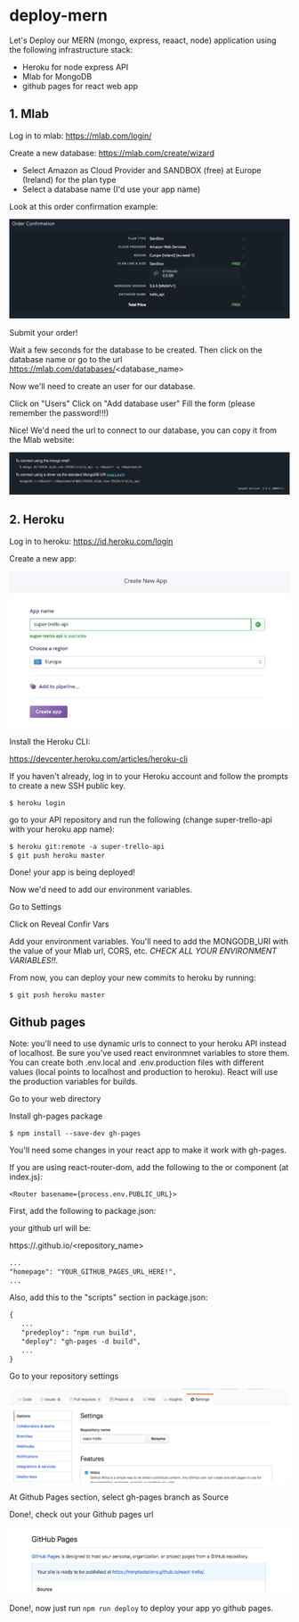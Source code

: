 # deploy-mern

Let's Deploy our MERN (mongo, express, reaact, node) application using the following infrastructure stack:

* Heroku for node express API
* Mlab for MongoDB
* github pages for react web app

## 1. Mlab

Log in to mlab: https://mlab.com/login/

Create a new database: https://mlab.com/create/wizard

  - Select Amazon as Cloud Provider and SANDBOX (free) at Europe (Ireland) for the plan type
  - Select a database name (I'd use your app name)

Look at this order confirmation example:

![Alt text](images/mlab_order_confirmation.png?raw=true)

Submit your order!

Wait a few seconds for the database to be created. Then click on the database name or go to the url https://mlab.com/databases/<database_name>

Now we'll need to create an user for our database.

Click on "Users"
Click on "Add database user"
Fill the form (please remember the password!!!)

Nice! We'd need the url to connect to our database, you can copy it from the Mlab website:

![Alt text](images/mlab_url.png?raw=true)

## 2. Heroku

Log in to heroku: https://id.heroku.com/login

Create a new app:

![Alt text](images/heroku_app.png?raw=true)

Install the Heroku CLI: 

https://devcenter.heroku.com/articles/heroku-cli

If you haven't already, log in to your Heroku account and follow the prompts to create a new SSH public key.

```
$ heroku login
```

go to your API repository and run the following (change super-trello-api with your heroku app name):

```
$ heroku git:remote -a super-trello-api
$ git push heroku master
```

Done! your app is being deployed!

Now we'd need to add our environment variables.

Go to Settings

Click on Reveal Confir Vars

Add your environment variables. You'll need to add the MONGODB_URI with the value of your Mlab url, CORS, etc. _CHECK ALL YOUR ENVIRONMENT VARIABLES!!_.

From now, you can deploy your new commits to heroku by running:

```
$ git push heroku master
```

## Github pages

Note: you'll need to use dynamic urls to connect to your heroku API instead of localhost. Be sure you've used react environmnet variables to store them. You can create both .env.local and .env.production files with different values (local points to localhost and production to heroku). React will use the production variables for builds.

Go to your web directory

Install gh-pages package

```
$ npm install --save-dev gh-pages
```

You'll need some changes in your react app to make it work with gh-pages.

If you are using react-router-dom, add the following to the <Router> or <BrowserRouter> component (at index.js):

```
<Router basename={process.env.PUBLIC_URL}>
```

First, add the following to package.json:

your github url will be:

https://<username>.github.io/<repository_name>

```
...
"homepage": "YOUR_GITHUB_PAGES_URL_HERE!",
...
```

Also, add this to the "scripts" section in package.json:

```
{
   ...
   "predeploy": "npm run build",
   "deploy": "gh-pages -d build",
   ...
}
```

Go to your repository settings

![Alt text](images/github_settings.png?raw=true)

At Github Pages section, select gh-pages branch as Source

Done!, check out your Github pages url

![Alt text](images/github_url.png?raw=true)

Done!, now just run `npm run deploy` to deploy your app yo github pages.
